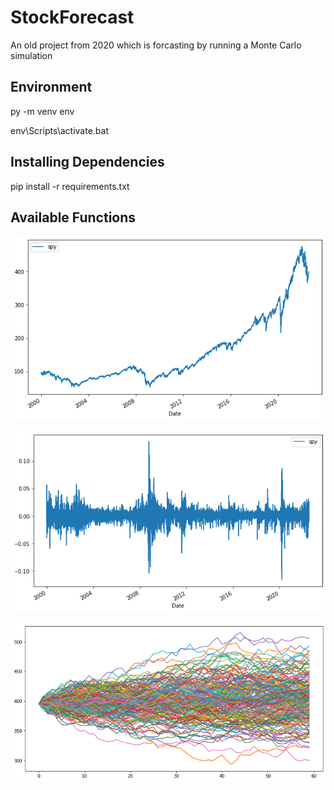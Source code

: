 # StockForecast

An old project from 2020 which is forcasting by running a Monte Carlo simulation

## Environment

py -m venv env

env\Scripts\activate.bat

## Installing Dependencies

pip install -r requirements.txt

## Available Functions

![Adjusted Close Chart](assets/spy_adj_close.png)

![Log for Volitility](assets/spy_log_returns.png)

![Monte Carlo](assets/spy_simulation.png)
